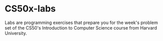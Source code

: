 # CS50x-labs
Labs are programming exercises that prepare you for the week's problem set of the CS50's Introduction to Computer Science course from Harvard University.
